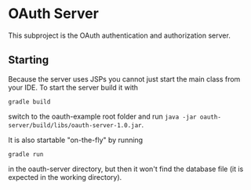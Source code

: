OAuth Server
============
This subproject is the OAuth authentication and authorization server.

Starting
--------
Because the server uses JSPs you cannot just start the main class from your IDE. To start the server build it with

    gradle build
    
switch to the oauth-example root folder and run `java -jar oauth-server/build/libs/oauth-server-1.0.jar`.

It is also startable "on-the-fly" by running

    gradle run
    
in the oauth-server directory, but then it won't find the database file (it is expected in the working directory).